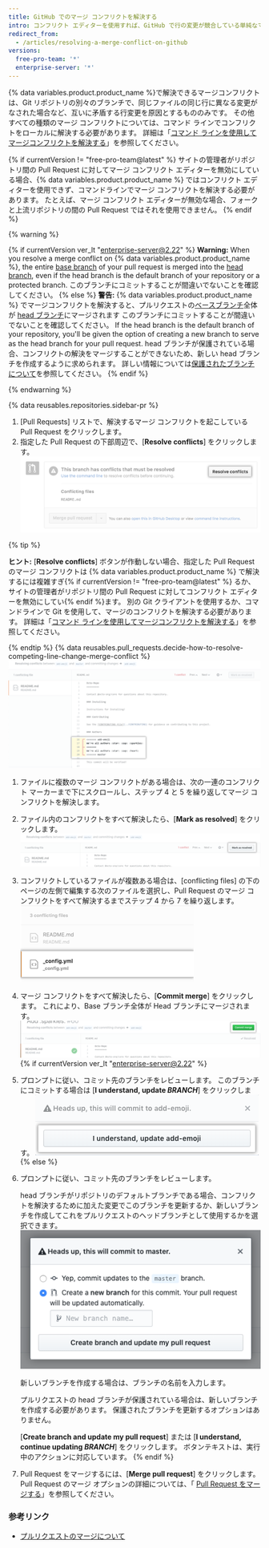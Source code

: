 ```yaml
---
title: GitHub でのマージ コンフリクトを解決する
intro: コンフリクト エディターを使用すれば、GitHub で行の変更が競合している単純なマージ コンフリクトを解決できます。
redirect_from:
  - /articles/resolving-a-merge-conflict-on-github
versions:
  free-pro-team: '*'
  enterprise-server: '*'
---
```


{% data variables.product.product_name %}で解決できるマージコンフリクトは、Git リポジトリの別々のブランチで、同じファイルの同じ行に異なる変更がなされた場合など、互いに矛盾する行変更を原因とするもののみです。 その他すべての種類のマージ コンフリクトについては、コマンド ラインでコンフリクトをローカルに解決する必要があります。 詳細は「[コマンド ラインを使用してマージコンフリクトを解決する](/articles/resolving-a-merge-conflict-using-the-command-line)」を参照してください。

{% if currentVersion != "free-pro-team@latest" %}
サイトの管理者がリポジトリ間の Pull Request に対してマージ コンフリクト エディターを無効にしている場合、{% data variables.product.product_name %} ではコンフリクト エディターを使用できず、コマンドラインでマージ コンフリクトを解決する必要があります。 たとえば、マージ コンフリクト エディターが無効な場合、フォークと上流リポジトリの間の Pull Request ではそれを使用できません。
{% endif %}

{% warning %}

{% if currentVersion ver_lt "enterprise-server@2.22" %}
**Warning:** When you resolve a merge conflict on {% data variables.product.product_name %},  the entire [base branch](/github/getting-started-with-github/github-glossary#base-branch) of your pull request is merged into the [head branch](/github/getting-started-with-github/github-glossary#head-branch), even if the head branch is the default branch of your repository or a protected branch. このブランチにコミットすることが間違いでないことを確認してください。
{% else %}
**警告:** {% data variables.product.product_name %} でマージコンフリクトを解決すると、プルリクエストの[ベースブランチ](/github/getting-started-with-github/github-glossary#base-branch)全体が [head ブランチ](/github/getting-started-with-github/github-glossary#head-branch)にマージされます このブランチにコミットすることが間違いでないことを確認してください。 If the head branch is the default branch of your repository, you'll be given the option of creating a new branch to serve as the head branch for your pull request. head ブランチが保護されている場合、コンフリクトの解決をマージすることができないため、新しい head ブランチを作成するように求められます。 詳しい情報については[保護されたブランチについて](/github/administering-a-repository/about-protected-branches)を参照してください。
{% endif %}

{% endwarning %}

{% data reusables.repositories.sidebar-pr %}
1. [Pull Requests] リストで、解決するマージ コンフリクトを起こしている Pull Request をクリックします。
1. 指定した Pull Request の下部周辺で、[**Resolve conflicts**] をクリックします。 ![[Resolve merge conflicts] ボタン](/assets/images/help/pull_requests/resolve-merge-conflicts-button.png)

 {% tip %}

 **ヒント:** [**Resolve conflicts**] ボタンが作動しない場合、指定した Pull Request のマージ コンフリクトは {% data variables.product.product_name %} で解決するには複雑すぎ{% if currentVersion != "free-pro-team@latest" %} るか、サイトの管理者がリポジトリ間の Pull Request に対してコンフリクト エディターを無効にしてい{% endif %}ます。 別の Git クライアントを使用するか、コマンドラインで Git を使用して、マージのコンフリクトを解決する必要があります。 詳細は「[コマンド ラインを使用してマージコンフリクトを解決する](/articles/resolving-a-merge-conflict-using-the-command-line)」を参照してください。

 {% endtip %}
{% data reusables.pull_requests.decide-how-to-resolve-competing-line-change-merge-conflict %}
 ![コンフリクトマーカー付きのマージコンフリクトの例を表示する](/assets/images/help/pull_requests/view-merge-conflict-with-markers.png)
1. ファイルに複数のマージ コンフリクトがある場合は、次の一連のコンフリクト マーカーまで下にスクロールし、ステップ 4 と 5 を繰り返してマージ コンフリクトを解決します。
1. ファイル内のコンフリクトをすべて解決したら、[**Mark as resolved**] をクリックします。 ![[Mark as resolved] ボタンをクリックする](/assets/images/help/pull_requests/mark-as-resolved-button.png)
1. コンフリクトしているファイルが複数ある場合は、[conflicting files] の下のページの左側で編集する次のファイルを選択し、Pull Request のマージ コンフリクトをすべて解決するまでステップ 4 から 7 を繰り返します。 ![コンフリクトしている次のファイルを選択する（該当する場合）](/assets/images/help/pull_requests/resolve-merge-conflict-select-conflicting-file.png)
1. マージ コンフリクトをすべて解決したら、[**Commit merge**] をクリックします。 これにより、Base ブランチ全体が Head ブランチにマージされます。 ![Resolve merge conflicts button](/assets/images/help/pull_requests/merge-conflict-commit-changes.png){% if currentVersion ver_lt "enterprise-server@2.22" %}
1. プロンプトに従い、コミット先のブランチをレビューします。 このブランチにコミットする場合は [**I understand, update _BRANCH_**] をクリックします。 ![マージコンフリクト確認ウィンドウ](/assets/images/help/pull_requests/merge-conflict-confirmation.png){% else %}
1. プロンプトに従い、コミット先のブランチをレビューします。

   head ブランチがリポジトリのデフォルトブランチである場合、コンフリクトを解決するために加えた変更でこのブランチを更新するか、新しいブランチを作成してこれをプルリクエストのヘッドブランチとして使用するかを選択できます。 ![更新するブランチの確認を求める](/assets/images/help/pull_requests/conflict-resolution-merge-dialog-box.png)

   新しいブランチを作成する場合は、ブランチの名前を入力します。

   プルリクエストの head ブランチが保護されている場合は、新しいブランチを作成する必要があります。 保護されたブランチを更新するオプションはありません。

   [**Create branch and update my pull request**] または [**I understand, continue updating _BRANCH_**] をクリックします。 ボタンテキストは、実行中のアクションに対応しています。
{% endif %}
1. Pull Request をマージするには、[**Merge pull request**] をクリックします。 Pull Request のマージ オプションの詳細については、「 [Pull Request をマージする](/articles/merging-a-pull-request/)」を参照してください。

### 参考リンク

- [プルリクエストのマージについて](/articles/about-pull-request-merges)
